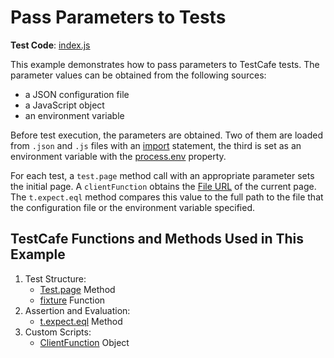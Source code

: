 # Pass Parameters to Tests

**Test Code**: [index.js](index.js)

This example demonstrates how to pass parameters to TestCafe tests. The parameter values can be obtained from the following sources:

* a JSON configuration file
* a JavaScript object
* an environment variable

Before test execution, the parameters are obtained. Two of them are loaded from `.json` and `.js` files with an [import](https://developer.mozilla.org/en-US/docs/Web/JavaScript/Reference/Statements/import) statement, the third is set as an environment variable with the [process.env](https://nodejs.org/api/process.html#process_process_env) property.

For each test, a `test.page` method call with an appropriate parameter sets the initial page. A `clientFunction` obtains the [File URL](https://nodejs.org/api/url.html#url_url_pathtofileurl_path) of the current page. The `t.expect.eql` method compares this value to the full path to the file that the configuration file or the environment variable specified.

## TestCafe Functions and Methods Used in This Example

1. Test Structure:
    * [Test.page](https://devexpress.github.io/testcafe/documentation/reference/test-api/test/page.html) Method
    * [fixture](https://devexpress.github.io/testcafe/documentation/reference/test-api/global/fixture.html) Function
2. Assertion and Evaluation:
    * [t.expect.eql](https://devexpress.github.io/testcafe/documentation/reference/test-api/testcontroller/expect/eql.html) Method
3. Custom Scripts:
    * [ClientFunction](https://devexpress.github.io/testcafe/documentation/reference/test-api/clientfunction/) Object
